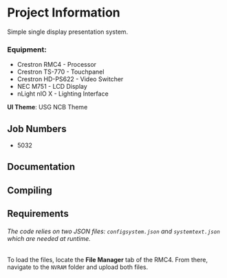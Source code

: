 # Project Information

Simple single display presentation system.

### Equipment:

- Crestron RMC4 - Processor
- Crestron TS-770 - Touchpanel
- Crestron HD-PS622 - Video Switcher
- NEC M751 - LCD Display
- nLight nIO X - Lighting Interface

**UI Theme**:
USG NCB Theme

## Job Numbers

- 5032

## Documentation

## Compiling

## Requirements

###### The code relies on two JSON files: `configsystem.json` and `systemtext.json` which are needed at runtime.

To load the files, locate the **File Manager** tab of the RMC4. From there, navigate to the `NVRAM` folder and upload both files.
